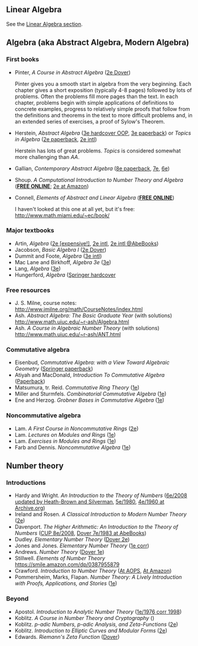 
## Linear Algebra

See the [Linear Algebra section](LinearAlgebra.md).

## Algebra (aka Abstract Algebra, Modern Algebra)

### First books

- Pinter, *A Course in Abstract Algebra* ([2e Dover](https://smile.amazon.com/dp/0486474178/))

  Pinter gives you a smooth start in algebra from the very beginning. Each chapter gives a short exposition (typically 4-8 pages) followed by lots of problems. Often the problems fill more pages than the text. In each chapter, problems begin with simple applications of definitions to concrete examples, progress to relatively simple proofs that follow from the definitions and theorems in the text to more difficult problems and, in an extended series of exercises, a proof of Sylow's Theorem.

- Herstein, *Abstract Algebra* ([3e hardcover OOP](https://smile.amazon.com/dp/0133745627/), [3e paperback](https://smile.amazon.com/dp/0471368792/)) or *Topics in Algebra* ([2e paperback](https://smile.amazon.com/dp/0471010901/), [2e intl](http://www.abebooks.com/products/isbn/9788126510184?cm_sp=bdp-_-9788126510184-_-isbn10))

  Herstein has lots of great problems. *Topics* is considered somewhat more challenging than *AA*.

- Gallian, *Contemporary Abstract Algebra* ([8e paperback](https://smile.amazon.com/dp/8131520749/), [7e](https://smile.amazon.com/dp/0547165099/), [6e](https://smile.amazon.com/dp/0618514716/))

- Shoup. *A Computational Introduction to Number Theory and Algebra* ([**FREE ONLINE**](http://shoup.net/ntb/); [2e at Amazon](https://smile.amazon.com/dp/0521516447))

- Connell, *Elements of Abstract and Linear Algebra* ([**FREE ONLINE**](http://www.math.miami.edu/~ec/book/))

  I haven't looked at this one at all yet, but it's free: http://www.math.miami.edu/~ec/book/

### Major textbooks

- Artin, *Algebra* ([2e [expensive!]](https://smile.amazon.com/dp/0132413779/), [2e intl](https://smile.amazon.com/dp/9332549834/), [2e intl @AbeBooks](http://www.abebooks.com/servlet/SearchResults?an=Michael%20Artin&bi=0&bx=off&ds=30&n=100121501&recentlyadded=all&sortby=17&tn=Algebra))
- Jacobson, *Basic Algebra I* ([2e Dover](https://smile.amazon.com/dp/0486471896/))
- Dummit and Foote, *Algebra* ([3e intl](https://smile.amazon.com/dp/8126532289/))
- Mac Lane and Birkhoff, *Algebra 3e* ([3e](https://smile.amazon.com/dp/0821816462/))
- Lang, *Algebra* ([3e](https://smile.amazon.com/dp/038795385X/))
- Hungerford, *Algebra* ([Springer hardcover](https://smile.amazon.com/dp/0387905189/)

### Free resources

* J. S. Milne, course notes: http://www.jmilne.org/math/CourseNotes/index.html
* Ash. *Abstract Algebra: The Basic Graduate Year* (with solutions) http://www.math.uiuc.edu/~r-ash/Algebra.html
* Ash. *A Course in Algebraic Number Theory* (with solutions) http://www.math.uiuc.edu/~r-ash/ANT.html

### Commutative algebra

- Eisenbud, *Commutative Algebra: with a View Toward Algebraic Geometry* ([Springer paperback](https://smile.amazon.com/dp/0387942696/))
- Atiyah and MacDonald, *Introduction To Commutative Algebra* ([Paperback](https://smile.amazon.com/dp/0201407515/))
- Matsumura, tr. Reid. *Commutative Ring Theory* ([1e](https://smile.amazon.com/dp/0521367646/))
- Miller and Sturmfels. *Combinatorial Commutative Algebra* ([1e](https://smile.amazon.com/dp/0387237070))
- Ene and Herzog. *Grobner Bases in Commutative Algebra* ([1e](https://smile.amazon.com/dp/0821872877))

### Noncommutative algebra

- Lam. *A First Course in Noncommutative Rings* ([2e](https://smile.amazon.com/dp/0387953256))
- Lam. *Lectures on Modules and Rings* ([1e](https://smile.amazon.com/dp/0387984283))
- Lam. *Exercises in Modules and Rings* ([1e](https://smile.amazon.com/dp/0387988505))
- Farb and Dennis. *Noncommutative Algebra* ([1e](https://smile.amazon.com/dp/038794057X))

## Number theory

### Introductions

- Hardy and Wright. *An Introduction to the Theory of Numbers* ([6e/2008 updated by Heath-Brown and Silverman](https://smile.amazon.com/dp/0199219869), [5e/1980](https://smile.amazon.com/dp/0198531710), [4e/1960 at Archive.org](https://archive.org/details/AnIntroductionToTheTheoryOfNumbers-4thEd-G.h.HardyE.m.Wright))
- Ireland and Rosen. *A Classical Introduction to Modern Number Theory* ([2e](https://smile.amazon.com/dp/038797329X))
- Davenport. *The Higher Arithmetic: An Introduction to the Theory of Numbers* ([CUP 8e/2008](https://smile.amazon.com/dp/0521722365), [Dover 7e/1983 at AbeBooks](http://www.abebooks.com/products/isbn/9780486244525))
- Dudley. *Elementary Number Theory* ([Dover 2e](https://smile.amazon.com/dp/048646931X))
- Jones and Jones. *Elementary Number Theory* ([1e corr](https://smile.amazon.com/dp/3540761977))
- Andrews. *Number Theory* ([Dover 1e](https://smile.amazon.com/dp/0486682528))
- Stillwell. *Elements of Number Theory* https://smile.amazon.com/dp/0387955879
- Crawford. *Introduction to Number Theory* ([At AOPS](https://www.artofproblemsolving.com/store/item/intro-number-theory), [At Amazon](https://smile.amazon.com/dp/1934124125))
- Pommersheim, Marks, Flapan. *Number Theory: A Lively Introduction with Proofs, Applications, and Stories* ([1e](https://smile.amazon.com/dp/0470424133))

### Beyond

- Apostol. *Introduction to Analytic Number Theory* ([1e/1976 corr 1998](https://smile.amazon.com/dp/0387901639))
- Koblitz. *A Course in Number Theory and Cryptography* ([](https://smile.amazon.com/dp/0387942939))
- Koblitz. *p-adic Numbers, p-adic Analysis, and Zeta-Functions* ([2e](https://smile.amazon.com/dp/0387960171))
- Koblitz. *Introduction to Elliptic Curves and Modular Forms* ([2e](https://smile.amazon.com/dp/0387979662))
- Edwards. *Riemann's Zeta Function* ([Dover](https://smile.amazon.com/dp/0486417409))
